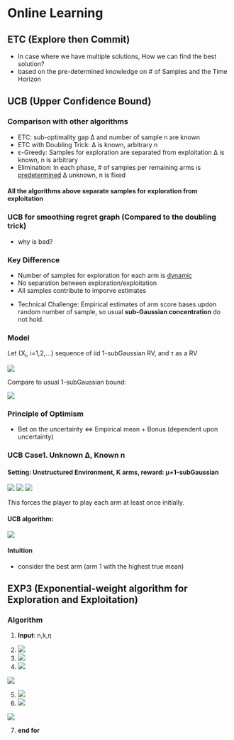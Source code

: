 # Online Learning

## ETC (Explore then Commit)

 - In case where we have multiple solutions, How we can find the best solution?
 - based on the pre-determined knowledge on # of Samples and the Time Horizon


## UCB (Upper Confidence Bound)

### Comparison with other algorithms
 - ETC: sub-optimality gap Δ and number of sample n are known
 - ETC with Doubling Trick: Δ is known, arbitrary n
 - ε-Greedy: Samples for exploration are separated from exploitation
             Δ is known, n is arbitrary
 - Elimination: In each phase, # of samples per remaining arms is <ins>predetermined</ins>
                Δ unknown, n is fixed

#### All the algorithms above separate samples for exploration from exploitation

### UCB for smoothing regret graph (Compared to the doubling trick)
 - why is bad? 

### Key Difference
 - Number of samples for exploration for each arm is <ins>dynamic</ins>
 - No separation between exploration/exploitation
 - All samples contribute to imporve estimates

* Technical Challenge: Empirical estimates of arm score bases updon random number of sample, so usual __sub-Gaussian concentration__ do not hold.

### Model
Let {X<sub>i</sub>, i=1,2,...} sequence of iid 1-subGaussian RV, and τ as a RV

<img src="https://latex.codecogs.com/svg.image?P\Bigg(|\sum_{i=1}^\tau&space;X_i&space;|&space;>&space;\sqrt{2&space;\tau&space;(2log\tau&space;&plus;&space;log(1&space;\backslash&space;\delta)}\Bigg)&space;\leqq&space;\frac{\pi^2}{3}&space;\delta">


Compare to usual 1-subGaussian bound:

<img src="https://latex.codecogs.com/svg.image?P\bigg(&space;\frac{1}{n}&space;\sum_{i=1}^n&space;X_i&space;>&space;\sqrt{\frac{2n\log(1\backslash\delta)}{n}}\bigg)&space;\leqq&space;\delta">

### Principle of Optimism
 - Bet on the uncertainty <=> Empirical mean + Bonus (dependent upon uncertainty)

### UCB Case1. Unknown Δ, Known n

#### Setting: Unstructured Environment, K arms, reward: μ+1-subGaussian

<img src="https://latex.codecogs.com/svg.image?\inline&space;U_j(t-1,\delta)&space;=&space;\mu_j(t-1)&space;&plus;&space;\sqrt{\frac{2\ln(1&space;\backslash&space;\delta)}{T_j(t-1)}&space;}"> 

<img src="https://latex.codecogs.com/svg.image?\inline&space;\large&space;\bigg(&space;\mathit{where,}&space;\;\;&space;\hat{\mu}_j(t-1)&space;=&space;\frac{1}{T_j(t-1)}&space;\sum_{s=1}^{t-1}&space;X_s&space;X_{\left\{&space;A_s=j&space;\right\}}&space;\bigg)&space;">

<img src="https://latex.codecogs.com/svg.image?Also,\;&space;U_j(t-1,\delta)&space;=&space;\infty,&space;\;\;&space;if&space;\;\;&space;T_j(t-1)=0">

This forces the player to play each arm at least once initially. 

#### UCB algorithm:
 <img src="https://latex.codecogs.com/svg.image?\mbox{at&space;each&space;time&space;t:&space;}&space;A_t=\arg&space;\max_{1\leqq&space;j&space;\leqq&space;k}&space;U_j(\mbox{t-1},\delta)">

#### Intuition
* consider the best arm (arm 1 with the highest true mean)





## EXP3 (Exponential-weight algorithm for Exploration and Exploitation)

### Algorithm

1. **Input**: n,k,η

2. <img src="https://latex.codecogs.com/svg.image?\widehat{S_{0i}}=0\;\textrm{for\;all\;}i">

3. <img src="https://latex.codecogs.com/svg.image?&space;\textbf{for}\;t=1,...,n\;\textrm{\textbf{do}}&space;">

4. <img src="https://latex.codecogs.com/svg.image?\textrm{Calculate\;the\;sampling\;distribution\;}P_t:">

<img src="https://latex.codecogs.com/svg.image?P_{ti}=\frac{exp\left&space;(\eta&space;\widehat{S}_{t-1,i}\right&space;)}{\sum_{j=1}^{k}exp\left(\eta&space;\widehat{S}_{t-1,j}\right)}">

5. <img src="https://latex.codecogs.com/svg.image?Sample&space;\;&space;A_t\sim&space;P_t&space;\;&space;and&space;\;&space;observe&space;\;&space;reward&space;\;&space;X_t">

6. <img src="https://latex.codecogs.com/svg.image?Calculate&space;\;&space;\hat{S}_{ti}:">

<img src="https://latex.codecogs.com/svg.image?\hat{S}_{ti}=\hat{S}_{t-1,i}&plus;1-\frac{\mathbb{I}\{A_t=i\}(1-X_t)}{P_{ti}}">

7. **end for**
